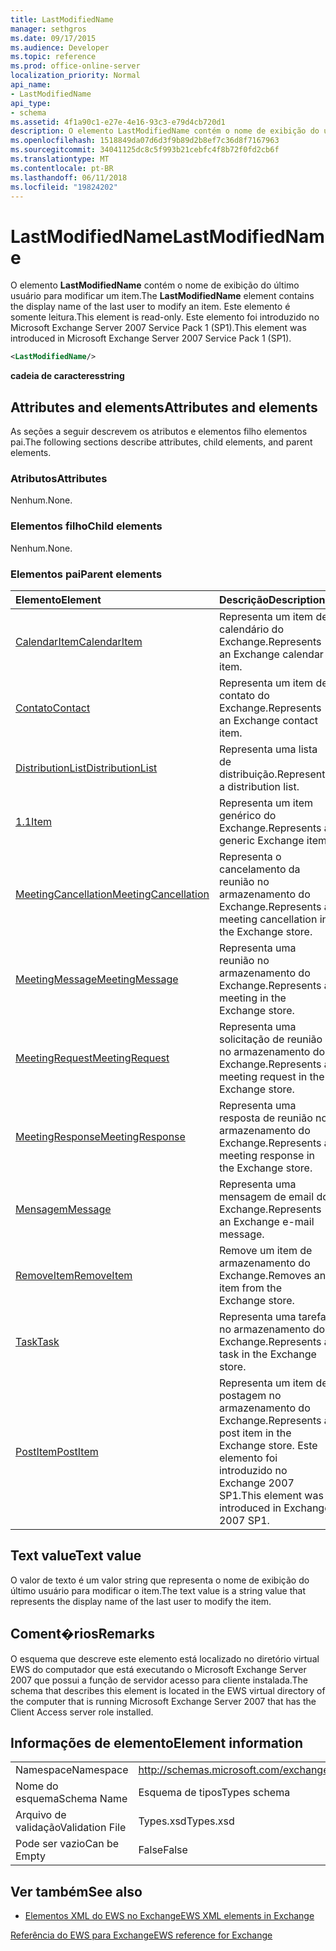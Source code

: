 ```yaml
---
title: LastModifiedName
manager: sethgros
ms.date: 09/17/2015
ms.audience: Developer
ms.topic: reference
ms.prod: office-online-server
localization_priority: Normal
api_name:
- LastModifiedName
api_type:
- schema
ms.assetid: 4f1a90c1-e27e-4e16-93c3-e79d4cb720d1
description: O elemento LastModifiedName contém o nome de exibição do último usuário para modificar um item. Este elemento é somente leitura. Este elemento foi introduzido no Microsoft Exchange Server 2007 Service Pack 1 (SP1).
ms.openlocfilehash: 1518849da07d6d3f9b89d2b8ef7c36d8f7167963
ms.sourcegitcommit: 34041125dc8c5f993b21cebfc4f8b72f0fd2cb6f
ms.translationtype: MT
ms.contentlocale: pt-BR
ms.lasthandoff: 06/11/2018
ms.locfileid: "19824202"
---
```

# <a name="lastmodifiedname"></a><span data-ttu-id="8a332-105">LastModifiedName</span><span class="sxs-lookup"><span data-stu-id="8a332-105">LastModifiedName</span></span>

<span data-ttu-id="8a332-106">O elemento **LastModifiedName** contém o nome de exibição do último usuário para modificar um item.</span><span class="sxs-lookup"><span data-stu-id="8a332-106">The **LastModifiedName** element contains the display name of the last user to modify an item.</span></span> <span data-ttu-id="8a332-107">Este elemento é somente leitura.</span><span class="sxs-lookup"><span data-stu-id="8a332-107">This element is read-only.</span></span> <span data-ttu-id="8a332-108">Este elemento foi introduzido no Microsoft Exchange Server 2007 Service Pack 1 (SP1).</span><span class="sxs-lookup"><span data-stu-id="8a332-108">This element was introduced in Microsoft Exchange Server 2007 Service Pack 1 (SP1).</span></span> 
  
```xml
<LastModifiedName/>
```

 <span data-ttu-id="8a332-109">**cadeia de caracteres**</span><span class="sxs-lookup"><span data-stu-id="8a332-109">**string**</span></span>
## <a name="attributes-and-elements"></a><span data-ttu-id="8a332-110">Attributes and elements</span><span class="sxs-lookup"><span data-stu-id="8a332-110">Attributes and elements</span></span>

<span data-ttu-id="8a332-111">As seções a seguir descrevem os atributos e elementos filho elementos pai.</span><span class="sxs-lookup"><span data-stu-id="8a332-111">The following sections describe attributes, child elements, and parent elements.</span></span>
  
### <a name="attributes"></a><span data-ttu-id="8a332-112">Atributos</span><span class="sxs-lookup"><span data-stu-id="8a332-112">Attributes</span></span>

<span data-ttu-id="8a332-113">Nenhum.</span><span class="sxs-lookup"><span data-stu-id="8a332-113">None.</span></span>
  
### <a name="child-elements"></a><span data-ttu-id="8a332-114">Elementos filho</span><span class="sxs-lookup"><span data-stu-id="8a332-114">Child elements</span></span>

<span data-ttu-id="8a332-115">Nenhum.</span><span class="sxs-lookup"><span data-stu-id="8a332-115">None.</span></span>
  
### <a name="parent-elements"></a><span data-ttu-id="8a332-116">Elementos pai</span><span class="sxs-lookup"><span data-stu-id="8a332-116">Parent elements</span></span>

|<span data-ttu-id="8a332-117">**Elemento**</span><span class="sxs-lookup"><span data-stu-id="8a332-117">**Element**</span></span>|<span data-ttu-id="8a332-118">**Descrição**</span><span class="sxs-lookup"><span data-stu-id="8a332-118">**Description**</span></span>|
|:-----|:-----|
|[<span data-ttu-id="8a332-119">CalendarItem</span><span class="sxs-lookup"><span data-stu-id="8a332-119">CalendarItem</span></span>](calendaritem.md) <br/> |<span data-ttu-id="8a332-120">Representa um item de calendário do Exchange.</span><span class="sxs-lookup"><span data-stu-id="8a332-120">Represents an Exchange calendar item.</span></span>  <br/> |
|[<span data-ttu-id="8a332-121">Contato</span><span class="sxs-lookup"><span data-stu-id="8a332-121">Contact</span></span>](contact.md) <br/> |<span data-ttu-id="8a332-122">Representa um item de contato do Exchange.</span><span class="sxs-lookup"><span data-stu-id="8a332-122">Represents an Exchange contact item.</span></span>  <br/> |
|[<span data-ttu-id="8a332-123">DistributionList</span><span class="sxs-lookup"><span data-stu-id="8a332-123">DistributionList</span></span>](distributionlist.md) <br/> |<span data-ttu-id="8a332-124">Representa uma lista de distribuição.</span><span class="sxs-lookup"><span data-stu-id="8a332-124">Represents a distribution list.</span></span>  <br/> |
|[<span data-ttu-id="8a332-125">1.1</span><span class="sxs-lookup"><span data-stu-id="8a332-125">Item</span></span>](item.md) <br/> |<span data-ttu-id="8a332-126">Representa um item genérico do Exchange.</span><span class="sxs-lookup"><span data-stu-id="8a332-126">Represents a generic Exchange item.</span></span>  <br/> |
|[<span data-ttu-id="8a332-127">MeetingCancellation</span><span class="sxs-lookup"><span data-stu-id="8a332-127">MeetingCancellation</span></span>](meetingcancellation.md) <br/> |<span data-ttu-id="8a332-128">Representa o cancelamento da reunião no armazenamento do Exchange.</span><span class="sxs-lookup"><span data-stu-id="8a332-128">Represents a meeting cancellation in the Exchange store.</span></span>  <br/> |
|[<span data-ttu-id="8a332-129">MeetingMessage</span><span class="sxs-lookup"><span data-stu-id="8a332-129">MeetingMessage</span></span>](meetingmessage.md) <br/> |<span data-ttu-id="8a332-130">Representa uma reunião no armazenamento do Exchange.</span><span class="sxs-lookup"><span data-stu-id="8a332-130">Represents a meeting in the Exchange store.</span></span>  <br/> |
|[<span data-ttu-id="8a332-131">MeetingRequest</span><span class="sxs-lookup"><span data-stu-id="8a332-131">MeetingRequest</span></span>](meetingrequest.md) <br/> |<span data-ttu-id="8a332-132">Representa uma solicitação de reunião no armazenamento do Exchange.</span><span class="sxs-lookup"><span data-stu-id="8a332-132">Represents a meeting request in the Exchange store.</span></span>  <br/> |
|[<span data-ttu-id="8a332-133">MeetingResponse</span><span class="sxs-lookup"><span data-stu-id="8a332-133">MeetingResponse</span></span>](meetingresponse.md) <br/> |<span data-ttu-id="8a332-134">Representa uma resposta de reunião no armazenamento do Exchange.</span><span class="sxs-lookup"><span data-stu-id="8a332-134">Represents a meeting response in the Exchange store.</span></span>  <br/> |
|[<span data-ttu-id="8a332-135">Mensagem</span><span class="sxs-lookup"><span data-stu-id="8a332-135">Message</span></span>](message-ex15websvcsotherref.md) <br/> |<span data-ttu-id="8a332-136">Representa uma mensagem de email do Exchange.</span><span class="sxs-lookup"><span data-stu-id="8a332-136">Represents an Exchange e-mail message.</span></span>  <br/> |
|[<span data-ttu-id="8a332-137">RemoveItem</span><span class="sxs-lookup"><span data-stu-id="8a332-137">RemoveItem</span></span>](removeitem.md) <br/> |<span data-ttu-id="8a332-138">Remove um item de armazenamento do Exchange.</span><span class="sxs-lookup"><span data-stu-id="8a332-138">Removes an item from the Exchange store.</span></span>  <br/> |
|[<span data-ttu-id="8a332-139">Task</span><span class="sxs-lookup"><span data-stu-id="8a332-139">Task</span></span>](task.md) <br/> |<span data-ttu-id="8a332-140">Representa uma tarefa no armazenamento do Exchange.</span><span class="sxs-lookup"><span data-stu-id="8a332-140">Represents a task in the Exchange store.</span></span>  <br/> |
|[<span data-ttu-id="8a332-141">PostItem</span><span class="sxs-lookup"><span data-stu-id="8a332-141">PostItem</span></span>](postitem.md) <br/> |<span data-ttu-id="8a332-142">Representa um item de postagem no armazenamento do Exchange.</span><span class="sxs-lookup"><span data-stu-id="8a332-142">Represents a post item in the Exchange store.</span></span> <span data-ttu-id="8a332-143">Este elemento foi introduzido no Exchange 2007 SP1.</span><span class="sxs-lookup"><span data-stu-id="8a332-143">This element was introduced in Exchange 2007 SP1.</span></span>  <br/> |
   
## <a name="text-value"></a><span data-ttu-id="8a332-144">Text value</span><span class="sxs-lookup"><span data-stu-id="8a332-144">Text value</span></span>

<span data-ttu-id="8a332-145">O valor de texto é um valor string que representa o nome de exibição do último usuário para modificar o item.</span><span class="sxs-lookup"><span data-stu-id="8a332-145">The text value is a string value that represents the display name of the last user to modify the item.</span></span>
  
## <a name="remarks"></a><span data-ttu-id="8a332-146">Coment�rios</span><span class="sxs-lookup"><span data-stu-id="8a332-146">Remarks</span></span>

<span data-ttu-id="8a332-147">O esquema que descreve este elemento está localizado no diretório virtual EWS do computador que está executando o Microsoft Exchange Server 2007 que possui a função de servidor acesso para cliente instalada.</span><span class="sxs-lookup"><span data-stu-id="8a332-147">The schema that describes this element is located in the EWS virtual directory of the computer that is running Microsoft Exchange Server 2007 that has the Client Access server role installed.</span></span>
  
## <a name="element-information"></a><span data-ttu-id="8a332-148">Informações de elemento</span><span class="sxs-lookup"><span data-stu-id="8a332-148">Element information</span></span>

|||
|:-----|:-----|
|<span data-ttu-id="8a332-149">Namespace</span><span class="sxs-lookup"><span data-stu-id="8a332-149">Namespace</span></span>  <br/> |http://schemas.microsoft.com/exchange/services/2006/types  <br/> |
|<span data-ttu-id="8a332-150">Nome do esquema</span><span class="sxs-lookup"><span data-stu-id="8a332-150">Schema Name</span></span>  <br/> |<span data-ttu-id="8a332-151">Esquema de tipos</span><span class="sxs-lookup"><span data-stu-id="8a332-151">Types schema</span></span>  <br/> |
|<span data-ttu-id="8a332-152">Arquivo de validação</span><span class="sxs-lookup"><span data-stu-id="8a332-152">Validation File</span></span>  <br/> |<span data-ttu-id="8a332-153">Types.xsd</span><span class="sxs-lookup"><span data-stu-id="8a332-153">Types.xsd</span></span>  <br/> |
|<span data-ttu-id="8a332-154">Pode ser vazio</span><span class="sxs-lookup"><span data-stu-id="8a332-154">Can be Empty</span></span>  <br/> |<span data-ttu-id="8a332-155">False</span><span class="sxs-lookup"><span data-stu-id="8a332-155">False</span></span>  <br/> |
   
## <a name="see-also"></a><span data-ttu-id="8a332-156">Ver também</span><span class="sxs-lookup"><span data-stu-id="8a332-156">See also</span></span>



- [<span data-ttu-id="8a332-157">Elementos XML do EWS no Exchange</span><span class="sxs-lookup"><span data-stu-id="8a332-157">EWS XML elements in Exchange</span></span>](ews-xml-elements-in-exchange.md)
  
[<span data-ttu-id="8a332-158">Referência do EWS para Exchange</span><span class="sxs-lookup"><span data-stu-id="8a332-158">EWS reference for Exchange</span></span>](ews-reference-for-exchange.md)

